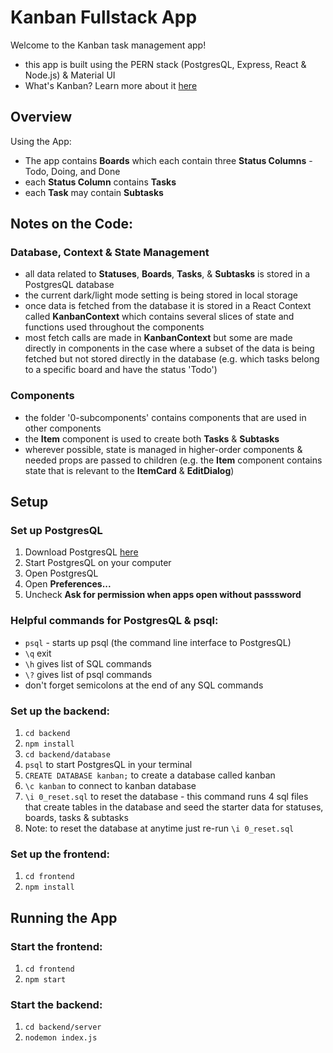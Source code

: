# Kanban Fullstack App
Welcome to the Kanban task management app! 
- this app is built using the PERN stack (PostgresQL, Express, React & Node.js) & Material UI
- What's Kanban? Learn more about it [here](https://en.wikipedia.org/wiki/Kanban_(development))

## Overview
Using the App:
- The app contains **Boards** which each contain three **Status Columns** - Todo, Doing, and Done
- each **Status Column** contains **Tasks**
- each **Task** may contain **Subtasks**

## Notes on the Code:
### Database, Context & State Management
- all data related to **Statuses**, **Boards**, **Tasks**, & **Subtasks** is stored in a PostgresQL database
- the current dark/light mode setting is being stored in local storage
- once data is fetched from the database it is stored in a React Context called **KanbanContext** which contains
  several slices of state and functions used throughout the components
- most fetch calls are made in **KanbanContext** but some are made directly in components in the case where a subset
  of the data is being fetched but not stored directly in the database (e.g. which tasks belong to a specific board
  and have the status 'Todo')

### Components
- the folder '0-subcomponents' contains components that are used in other components
- the **Item** component is used to create both **Tasks** & **Subtasks**
- wherever possible, state is managed in higher-order components & needed props are passed to children (e.g. the **Item**
  component contains state that is relevant to the **ItemCard** & **EditDialog**)

## Setup
### Set up PostgresQL
1. Download PostgresQL [here](https://www.postgresql.org/download/)
2. Start PostgresQL on your computer
3. Open PostgresQL
4. Open **Preferences...**
5. Uncheck **Ask for permission when apps open without passsword**

### Helpful commands for PostgresQL & psql:
- ```psql``` - starts up psql (the command line interface to PostgresQL)
- ```\q``` exit
- ```\h``` gives list of SQL commands
- ```\?``` gives list of psql commands
- don't forget semicolons at the end of any SQL commands

### Set up the backend:
1. ```cd backend```
2. ```npm install```
3. ```cd backend/database```
4. ```psql``` to start PostgresQL in your terminal
5. ```CREATE DATABASE kanban;``` to create a database called kanban
6. ```\c kanban``` to connect to kanban database
7. ```\i 0_reset.sql```  to reset the database -
this command runs 4 sql files that create tables in the database
and seed the starter data for statuses, boards, tasks & subtasks
8. Note: to reset the database at anytime just re-run ```\i 0_reset.sql```

### Set up the frontend:
1. ```cd frontend```
2. ```npm install```

## Running the App
### Start the frontend:
1. ```cd frontend```
2. ```npm start```

### Start the backend:
1. ```cd backend/server```
2. ```nodemon index.js```
